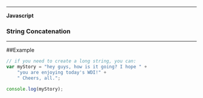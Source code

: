 ___

<strong>Javascript</strong>
<h3>String Concatenation</h3>

---

##Example

```javascript
// if you need to create a long string, you can:
var myStory = "hey guys, how is it going? I hope " +
    "you are enjoying today's WDI!" +
    " Cheers, all.";

console.log(myStory);
```


